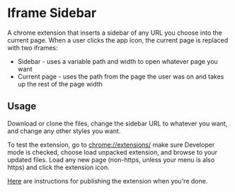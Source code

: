 # Iframe Sidebar
A chrome extension that inserts a sidebar of any URL you choose into the current page. When a user clicks the app icon, the current page is replaced with two iframes:
- Sidebar - uses a variable path and width to open whatever page you want
- Current page - uses the path from the page the user was on and takes up the rest of the page width

## Usage
Download or clone the files, change the sidebar URL to whatever you want, and change any other styles you want.

To test the extension, go to [chrome://extensions/](chrome://extensions/) make sure Developer mode is checked, choose load unpacked extension, and browse to your updated files. Load any new page (non-https, unless your menu is also https) and click the extension icon.

[Here](https://developer.chrome.com/extensions/packaging) are instructions for publishing the extension when you're done.